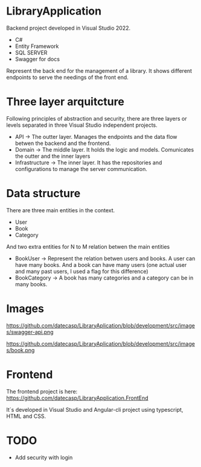 # LibraryApplication
Backend project developed in Visual Studio 2022.
* C#
* Entity Framework
* SQL SERVER
* Swagger for docs

Represent the back end for the management of a library.
It shows different endpoints to serve the needings of the front end.

# Three layer arquitcture
Following principles of abstraction and security, there are three layers
or levels separated in three Visual Studio independent projects.
* API -> The outter layer. Manages the endpoints and the data flow
         betwen the backend and the frontend.
* Domain -> The middle layer. It holds the logic and models. Comunicates the outter and the inner layers
* Infrastructure -> The inner layer. It has the repositories and configurations to manage the server communication.
# Data structure
There are three main entities in the context. 
* User
* Book
* Category

And two extra entities for N to M relation betwen the main entities
* BookUser -> Represent the relation betwen users and books. A user can have many books.
And a book can have many users (one actual user and many past users, I used a flag for this difference)
* BookCategory -> A book has many categories and a category can be in many books.

# Images
https://github.com/datecasp/LibraryAplication/blob/development/src/images/swagger-api.png

https://github.com/datecasp/LibraryAplication/blob/development/src/images/book.png
# Frontend
The frontend project is here: 
https://github.com/datecasp/LibraryApplication.FrontEnd

It´s developed in Visual Studio and Angular-cli project using typescript, HTML and CSS.

# TODO 
* Add security with login

